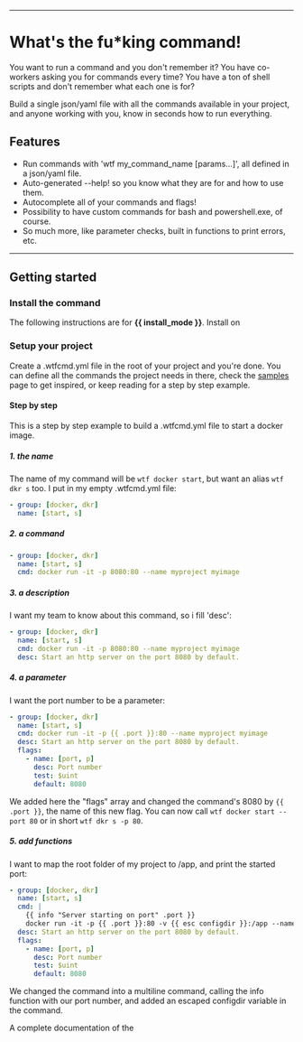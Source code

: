 <banner></banner>

---

<h1 menu-ignore>What's the fu*king command!</h1>

You want to run a command and you don't remember it?
You have co-workers asking you for commands every time?
You have a ton of shell scripts and don't remember what each one is for?

Build a single json/yaml file with all the commands available in your project, and anyone working with you, know in seconds how to run everything.

## Features
- Run commands with 'wtf my_command_name [params...]', all defined in a json/yaml file.
- Auto-generated --help! so you know what they are for and how to use them.
- Autocomplete all of your commands and flags!
- Possibility to have custom commands for bash and powershell.exe, of course.
- So much more, like parameter checks, built in functions to print errors, etc.

---

## Getting started

### Install the command
The following instructions are for **{{ install_mode }}**. Install on <template v-for="mode in other_install_modes"><a href="#install-the-command" @click.prevent="install_mode = mode">{{ mode }}? </a></template>

<install-go v-if="install_mode === 'anywhere with Go compiler'"></install-go><install-windows v-if="install_mode === 'Windows'"></install-windows><install-mac v-if="install_mode === 'Mac'"></install-mac><install-linux v-if="install_mode === 'Linux'"></install-linux>

### Setup your project

Create a .wtfcmd.yml file in the root of your project and you're done.
You can define all the commands the project needs in there, check the [samples](/samples) page to get inspired, or keep reading for a step by step example.

#### Step by step

This is a step by step example to build a .wtfcmd.yml file to start a docker image.

##### 1. the name
The name of my command will be `wtf docker start`, but want an alias `wtf dkr s` too.
I put in my empty .wtfcmd.yml file:
```yaml
- group: [docker, dkr]
  name: [start, s]
```

##### 2. a command
```yaml
- group: [docker, dkr]
  name: [start, s]
  cmd: docker run -it -p 8080:80 --name myproject myimage
```

##### 3. a description
I want my team to know about this command, so i fill 'desc':
```yaml
- group: [docker, dkr]
  name: [start, s]
  cmd: docker run -it -p 8080:80 --name myproject myimage
  desc: Start an http server on the port 8080 by default.
```

##### 4. a parameter
I want the port number to be a parameter:
```yaml
- group: [docker, dkr]
  name: [start, s]
  cmd: docker run -it -p {{ .port }}:80 --name myproject myimage
  desc: Start an http server on the port 8080 by default.
  flags:
    - name: [port, p]
      desc: Port number
      test: $uint
      default: 8080
```
We added here the "flags" array and changed the command's 8080 by `{{ .port }}`, the name of this new flag.
You can now call `wtf docker start --port 80` or in short `wtf dkr s -p 80`.

##### 5. add functions
I want to map the root folder of my project to /app, and print the started port:
```yaml
- group: [docker, dkr]
  name: [start, s]
  cmd: |
    {{ info "Server starting on port" .port }}
    docker run -it -p {{ .port }}:80 -v {{ esc configdir }}:/app --name myproject myimage
  desc: Start an http server on the port 8080 by default.
  flags:
    - name: [port, p]
      desc: Port number
      test: $uint
      default: 8080
```
We changed the command into a multiline command, calling the info function with our port number,
and added an escaped configdir variable in the command.

A complete documentation of the 

<script>
import Banner from 'js/components/banner'
import InstallWindows from './installs/windows'
import InstallMac from './installs/mac'
import InstallLinux from './installs/linux'
import InstallGo from './installs/go'

export default {
	data: () => ({
		install_mode: null,
	}),
	mounted() {
		let app = navigator.appVersion
		if (app.indexOf('Win') != -1) {
			this.install_mode = 'Windows'
		} else if (app.indexOf('Mac') != -1) {
			this.install_mode = 'Mac'
		} else if (app.indexOf('Linux') != -1) {
			this.install_mode = 'Linux'
		} else {
			this.install_mode = 'anywhere with Go compiler'
		}
	},
	computed: {
		other_install_modes() {
			let current = this.install_mode
			return ['Windows', 'Mac', 'Linux', 'anywhere with Go compiler'].filter(os => os !== current)
		},
	},
	components: {
		Banner,
		InstallWindows,
		InstallMac,
		InstallLinux,
		InstallGo,
	}
}
</script>